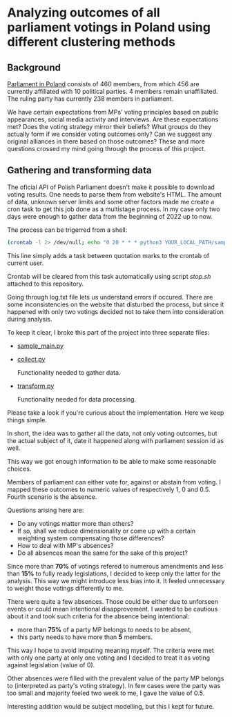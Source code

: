 # Analyzing outcomes of all parliament votings in Poland using different clustering methods

## Background

[Parliament in Poland](https://www.sejm.gov.pl/) consists of 460 members, from which 456 are currently affiliated with 10 political parties. 4 members remain unaffiliated. The ruling party has currently 238 members in parliament.

We have certain expectations from MPs' voting principles based on public appearances, social media activity and interviews. Are these expectations met? Does the voting strategy mirror their beliefs? What groups do they actually form if we consider voting outcomes only? Can we suggest any original alliances in there based on those outcomes? These and more questions crossed my mind going through the process of this project.



## Gathering and transforming data

The oficial API of Polish Parliament doesn't make it possible to download voting results. One needs to parse them from website's HTML. The amount of data, unknown server limits and some other factors made me create a cron task to get this job done as a multistage process. In my case only two days were enough to gather data from the beginning of 2022 up to now.

The process can be trigerred from a shell:

```sh
(crontab -l 2> /dev/null; echo "0 20 * * * python3 YOUR_LOCAL_PATH/sample_main.py >> YOUR_LOCAL_PATH/log.txt") | crontab -
```

This line simply adds a task between quotation marks to the crontab of current user.

Crontab will be cleared from this task automatically using script *stop.sh* attached to this repository.

Going through log.txt file lets us understand errors if occured. There are some inconsistencies on the website that disturbed the process, but since it happened with only two votings decided not to take them into consideration during analysis.

To keep it clear, I broke this part of the project into three separate files:

- [sample_main.py][1]
- [collect.py][2]

    Functionality needed to gather data.
- [transform.py][3]

    Functionality needed for data processing.

Please take a look if you're curious about the implementation. Here we keep things simple.

In short, the idea was to gather all the data, not only voting outcomes, but the actual subject of it, date it happened along with parliament session id as well.

This way we got enough information to be able to make some reasonable choices.

Members of parliament can either vote for, against or abstain from voting. I mapped these outcomes to numeric values of respectively 1, 0 and  0.5. Fourth scenario is the absence.

Questions arising here are:
- Do any votings matter more than others?
- If so, shall we reduce dimensionality or come up with a certain weighting system compensating those differences?
- How to deal with MP's absences?
- Do all absences mean the same for the sake of this project?

Since more than **70%** of votings refered to numerous amendments and less than **15%** to fully ready legislations, I decided to keep only the latter for the analysis. This way we might introduce less bias into it. It feeled unnecessary to weight those votings differently to me.

There were quite a few absences. Those could be either due to unforseen events or could mean intentional disapprovement. I wanted to be cautious about it and took such criteria for the absence being intentional:
- more than **75%** of a party MP belongs to needs to be absent,
- this party needs to have more than **5** members.

This way I hope to avoid imputing meaning myself. The criteria were met with only one party at only one voting and I decided to treat it as voting against legislation (value of 0).

Other absences were filled with the prevalent value of the party MP belongs to (interpreted as party's voting strategy).
In few cases were the party was too small and majority feeled two week to me, I gave the value of 0.5.

Interesting addition would be subject modelling, but this I kept for future.


[1]: https://github.com/milosh-dr/MPs/blob/main/sample_main.py
[2]: https://github.com/milosh-dr/MPs/blob/main/collect.py
[3]: https://github.com/milosh-dr/MPs/blob/main/transform.py